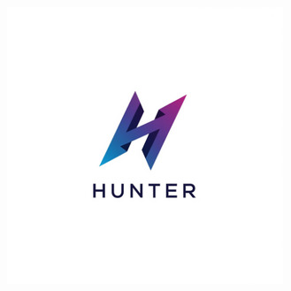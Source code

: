 <div style="display: flex; justify-content: center;">
  <img src="logo-1.png" alt="Screenshot" height="500" width="500">
</div>
